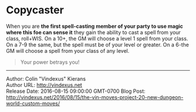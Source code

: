 # Copycaster
When you are **the first spell-casting member of your party to use magic where this foe can sense it** they gain the ability to cast a spell from your class, roll+WIS. On a 10+, the GM will choose a level 1 spell from your class. On a 7-9 the same, but the spell must be of your level or greater. On a 6-the GM will choose a spell from your class of any level.

>Your power betrays you!

---
Author: Colin "Vindexus" Kierans  
Author URL: http://vindexus.net  
Release Date: 2016-08-15 09:00:00 GMT-0700
Blog Post: http://vindexus.net/2016/08/15/the-vin-moves-project-20-new-dungeon-world-custom-moves/